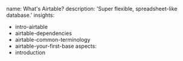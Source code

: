 name: What's Airtable?
description: 'Super flexible, spreadsheet-like database.'
insights:
  - intro-airtable
  - airtable-dependencies
  - airtable-common-terminology
  - airtable-your-first-base
aspects:
  - introduction
 
